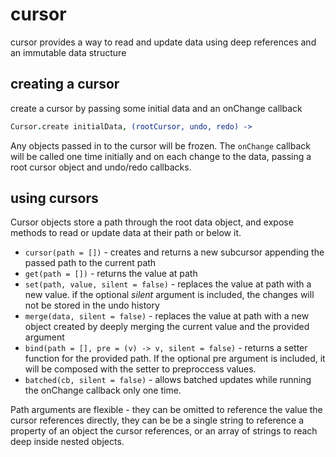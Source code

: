 cursor
======

cursor provides a way to read and update data using deep references and an immutable data structure


creating a cursor
-----------------

create a cursor by passing some initial data and an onChange callback

```coffeescript
Cursor.create initialData, (rootCursor, undo, redo) ->
```

Any objects passed in to the cursor will be frozen.  The `onChange` callback will be called one time initially and on each change to the data, passing a root cursor object and undo/redo callbacks.


using cursors
-------------

Cursor objects store a path through the root data object, and expose methods to read or update data at
their path or below it.

- `cursor(path = [])` - creates and returns a new subcursor appending the passed path to the current path
- `get(path = [])` - returns the value at path
- `set(path, value, silent = false)` - replaces the value at path with a new value.  if the optional *silent* argument is included, the changes will not be stored in the undo history
- `merge(data, silent = false)` - replaces the value at path with a new object created by deeply merging the current value and the provided argument
- `bind(path = [], pre = (v) -> v, silent = false)` - returns a setter function for the provided path.  If the optional pre argument is included, it will be composed with the setter to preproccess values.
- `batched(cb, silent = false)` - allows batched updates while running the onChange callback only one time.

Path arguments are flexible - they can be omitted to reference the value the cursor references directly,
they can be be a single string to reference a property of an object the cursor references, or an array of
strings to reach deep inside nested objects.
